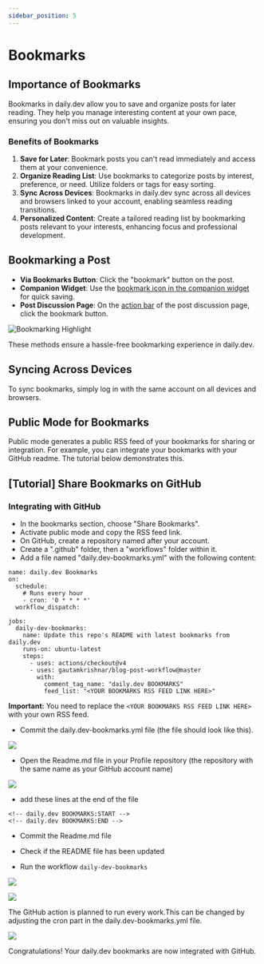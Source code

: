 ```yaml
---
sidebar_position: 5
---
```


# Bookmarks

## Importance of Bookmarks

Bookmarks in daily.dev allow you to save and organize posts for later reading. They help you manage interesting content at your own pace, ensuring you don't miss out on valuable insights.

### Benefits of Bookmarks

1. **Save for Later**: Bookmark posts you can't read immediately and access them at your convenience.
2. **Organize Reading List**: Use bookmarks to categorize posts by interest, preference, or need. Utilize folders or tags for easy sorting.
3. **Sync Across Devices**: Bookmarks in daily.dev sync across all devices and browsers linked to your account, enabling seamless reading transitions.
4. **Personalized Content**: Create a tailored reading list by bookmarking posts relevant to your interests, enhancing focus and professional development.

## Bookmarking a Post

- **Via Bookmarks Button**: Click the "bookmark" button on the post.
- **Companion Widget**: Use the [bookmark icon in the companion widget](https://app.daily.dev/posts/6IVMj7uuS) for quick saving.
- **Post Discussion Page**: On the [action bar](https://app.daily.dev/posts/yc3ZVzfLY) of the post discussion page, click the bookmark button.

![Bookmarking Highlight](https://daily-now-res.cloudinary.com/image/upload/v1724398568/docs-v2/9ff96218-b88c-4c45-94b6-e087cf2d6810.png)

These methods ensure a hassle-free bookmarking experience in daily.dev.

## Syncing Across Devices

To sync bookmarks, simply log in with the same account on all devices and browsers.

## Public Mode for Bookmarks

Public mode generates a public RSS feed of your bookmarks for sharing or integration. For example, you can integrate your bookmarks with your GitHub readme. The tutorial below demonstrates this.

## [Tutorial] Share Bookmarks on GitHub

### Integrating with GitHub

- In the bookmarks section, choose "Share Bookmarks".
- Activate public mode and copy the RSS feed link.
- On GitHub, create a repository named after your account.
- Create a ".github" folder, then a "workflows" folder within it.
- Add a file named "daily.dev-bookmarks.yml" with the following content:

```
name: daily.dev Bookmarks
on:
  schedule:
    # Runs every hour
    - cron: '0 * * * *'
  workflow_dispatch:

jobs:
  daily-dev-bookmarks:
    name: Update this repo's README with latest bookmarks from daily.dev
    runs-on: ubuntu-latest
    steps:
      - uses: actions/checkout@v4
      - uses: gautamkrishnar/blog-post-workflow@master
        with:
          comment_tag_name: "daily.dev BOOKMARKS"
          feed_list: "<YOUR BOOKMARKS RSS FEED LINK HERE>"
```

**Important:** You need to replace the `<YOUR BOOKMARKS RSS FEED LINK HERE>` with your own RSS feed.

- Commit the daily.dev-bookmarks.yml file (the file should look like this).

![](https://daily-now-res.cloudinary.com/image/upload/v1644219700/docs/bookmarksGithub6.png)

- Open the Readme.md file in your Profile repository (the repository with the same name as your GitHub account name)

![](https://daily-now-res.cloudinary.com/image/upload/v1644219700/docs/bookmarksGithub7.png)

- add these lines at the end of the file
```
<!-- daily.dev BOOKMARKS:START -->
<!-- daily.dev BOOKMARKS:END -->
```
- Commit the Readme.md file
- Check if the README file has been updated

- Run the workflow  `daily-dev-bookmarks`

![](https://daily-now-res.cloudinary.com/image/upload/v1644219700/docs/bookmarksGithub9.png)

![](https://daily-now-res.cloudinary.com/image/upload/v1644219700/docs/bookmarksGithub11.png)

The GitHub action is planned to run every work.This can be changed by adjusting the cron part in the daily.dev-bookmarks.yml file.

![](https://daily-now-res.cloudinary.com/image/upload/v1644219700/docs/bookmarksGithub12.png)

Congratulations! Your daily.dev bookmarks are now integrated with GitHub.
